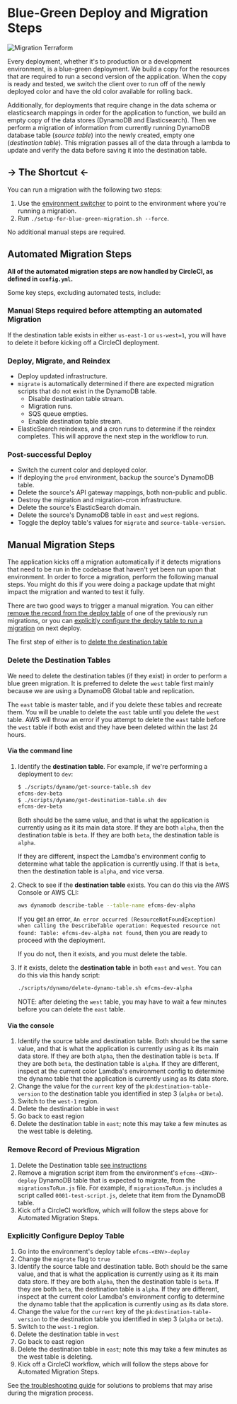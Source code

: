# Blue-Green Deploy and Migration Steps

![Migration Terraform](https://user-images.githubusercontent.com/1868782/117465361-9f83e400-af1f-11eb-8844-b14fefa2c3d2.png)

Every deployment, whether it's to production or a development environment, is a blue-green deployment. We build a copy for the resources that are required to run a second version of the application. When the copy is ready and tested, we switch the client over to run off of the newly deployed color and have the old color available for rolling back.

Additionally, for deployments that require change in the data schema or elasticsearch mappings in order for the application to function, we build an empty copy of the data stores (DynamoDB and Elasticsearch). Then we perform a migration of information from currently running DynamoDB database table (*source table*) into the newly created, empty one (*destination table*). This migration passes all of the data through a lambda to update and verify the data before saving it into the destination table.

## -> The Shortcut <-

You can run a migration with the following two steps:

1. Use the [environment switcher](docs/additional-resources/environment-switcher.md) to point to the environment where you're running a migration.
2. Run `./setup-for-blue-green-migration.sh --force`.

No additional manual steps are required.

## Automated Migration Steps

**All of the automated migration steps are now handled by CircleCI, as defined in `config.yml`.**

Some key steps, excluding automated tests, include:

### Manual Steps required before attempting an automated Migration

If the destination table exists in either `us-east-1` or `us-west=1`, you will have to delete it before kicking off a CircleCI deployment.

### Deploy, Migrate, and Reindex

- Deploy updated infrastructure.
- `migrate` is automatically determined if there are expected migration scripts that do not exist in the DynamoDB table.
  - Disable destination table stream.
  - Migration runs.
  - SQS queue empties.
  - Enable destination table stream.
- ElasticSearch reindexes, and a cron runs to determine if the reindex completes. This will approve the next step in the workflow to run.

### Post-successful Deploy

- Switch the current color and deployed color.
- If deploying the `prod` environment, backup the source's DynamoDB table.
- Delete the source's API gateway mappings, both non-public and public.
- Destroy the migration and migration-cron infrastructure.
- Delete the source's ElasticSearch domain.
- Delete the source's DynamoDB table in `east` and `west` regions.
- Toggle the deploy table's values for `migrate` and `source-table-version`.

## Manual Migration Steps

The application kicks off a migration automatically if it detects migrations that need to be run in the codebase that haven't yet been run upon that environment. In order to force a migration, perform the following manual steps. You might do this if you were doing a package update that might impact the migration and wanted to test it fully.

There are two good ways to trigger a manual migration. You can either [remove the record from the deploy table](#remove-record-of-previous-migration) of one of the previously run migrations, or you can [explicitly configure the deploy table to run a migration](#explicitly-configure-deploy-table) on next deploy.

The first step of either is to [delete the destination table](#delete-the-destination-tables)

### Delete the Destination Tables

We need to delete the destination tables (if they exist) in order to perform a blue green migration. It is preferred to delete the `west` table first mainly because we are using a  DynamoDB Global table and replication.

The `east` table is master table, and if you delete these tables and recreate them. You will be unable to delete the `east` table until you delete the `west` table. AWS will throw an error if you attempt to delete the `east` table before the `west` table if both exist and they have been deleted within the last 24 hours.

#### Via the command line

1. Identify the **destination table**. For example, if we're performing a deployment to `dev`:

    ```bash
    $ ./scripts/dynamo/get-source-table.sh dev
    efcms-dev-beta
    $ ./scripts/dynamo/get-destination-table.sh dev
    efcms-dev-beta
    ```

    Both should be the same value, and that is what the application is currently using as it its main data store. If they are both `alpha`, then the destination table is `beta`. If they are both `beta`, the destination table is `alpha`.

    If they are different, inspect the Lamdba's environment config to determine what table the application is currently using. If that is `beta`, then the destination table is `alpha`, and vice versa.

2. Check to see if the **destination table** exists. You can do this via the AWS Console or AWS CLI:

    ```bash
    aws dynamodb describe-table --table-name efcms-dev-alpha
    ```

    If you get an error, `An error occurred (ResourceNotFoundException) when calling the DescribeTable operation: Requested resource not found: Table: efcms-dev-alpha not found`, then you are ready to proceed with the deployment.

    If you do not, then it exists, and you must delete the table.

3. If it exists, delete the **destination table** in both `east` and `west`. You can do this via this handy script:

    ```bash
    ./scripts/dynamo/delete-dynamo-table.sh efcms-dev-alpha
    ```

    NOTE: after deleting the `west` table, you may have to wait a few minutes before you can delete the `east` table.


#### Via the console

1. Identify the source table and destination table. Both should be the same value, and that is what the application is currently using as it its main data store. If they are both `alpha`, then the destination table is `beta`. If they are both `beta`, the destination table is `alpha`. If they are different, inspect at the current color Lamdba's environment config to determine the dynamo table that the application is currently using as its data store.
2. Change the value for the `current` key of the `pk`:`destination-table-version` to the destination table you identified in step 3 (`alpha` or `beta`).
3. Switch to the `west-1` region.
4. Delete the destination table in `west`
5. Go back to east region
6. Delete the destination table in `east`; note this may take a few minutes as the west table is deleting.

### Remove Record of Previous Migration

1. Delete the Destination table [see instructions](#delete-the-destination-tables)
2. Remove a migration script item from the environment's `efcms-<ENV>-deploy` DynamoDB table that is expected to migrate, from the `migrationsToRun.js` file. For example, if `migrationsToRun.js` includes a script called `0001-test-script.js`, delete that item from the DynamoDB table.
3. Kick off a CircleCI workflow, which will follow the steps above for Automated Migration Steps.

### Explicitly Configure Deploy Table

1. Go into the environment's deploy table `efcms-<ENV>-deploy`
2. Change the `migrate` flag to `true`
3. Identify the source table and destination table. Both should be the same value, and that is what the application is currently using as it its main data store. If they are both `alpha`, then the destination table is `beta`. If they are both `beta`, the destination table is `alpha`. If they are different, inspect at the current color Lamdba's environment config to determine the dynamo table that the application is currently using as its data store.
4. Change the value for the `current` key of the `pk`:`destination-table-version` to the destination table you identified in step 3 (`alpha` or `beta`).
5. Switch to the `west-1` region.
6. Delete the destination table in `west`
7. Go back to east region
8. Delete the destination table in `east`; note this may take a few minutes as the west table is deleting.
9. Kick off a CircleCI workflow, which will follow the steps above for Automated Migration Steps.

See [the troubleshooting guide](TROUBLESHOOTING.md) for solutions to problems that may arise during the migration process.
